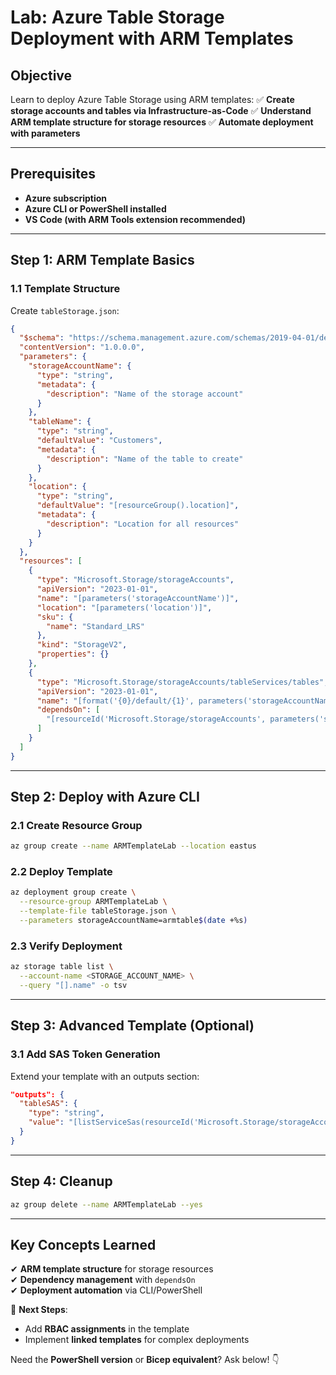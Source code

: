 # **Lab: Azure Table Storage Deployment with ARM Templates**

## **Objective**
Learn to deploy Azure Table Storage using ARM templates:
✅ **Create storage accounts and tables via Infrastructure-as-Code**
✅ **Understand ARM template structure for storage resources**
✅ **Automate deployment with parameters**

---

## **Prerequisites**
- **Azure subscription**
- **Azure CLI or PowerShell installed**
- **VS Code (with ARM Tools extension recommended)**

---

## **Step 1: ARM Template Basics**

### **1.1 Template Structure**
Create `tableStorage.json`:
```json
{
  "$schema": "https://schema.management.azure.com/schemas/2019-04-01/deploymentTemplate.json#",
  "contentVersion": "1.0.0.0",
  "parameters": {
    "storageAccountName": {
      "type": "string",
      "metadata": {
        "description": "Name of the storage account"
      }
    },
    "tableName": {
      "type": "string",
      "defaultValue": "Customers",
      "metadata": {
        "description": "Name of the table to create"
      }
    },
    "location": {
      "type": "string",
      "defaultValue": "[resourceGroup().location]",
      "metadata": {
        "description": "Location for all resources"
      }
    }
  },
  "resources": [
    {
      "type": "Microsoft.Storage/storageAccounts",
      "apiVersion": "2023-01-01",
      "name": "[parameters('storageAccountName')]",
      "location": "[parameters('location')]",
      "sku": {
        "name": "Standard_LRS"
      },
      "kind": "StorageV2",
      "properties": {}
    },
    {
      "type": "Microsoft.Storage/storageAccounts/tableServices/tables",
      "apiVersion": "2023-01-01",
      "name": "[format('{0}/default/{1}', parameters('storageAccountName'), parameters('tableName'))]",
      "dependsOn": [
        "[resourceId('Microsoft.Storage/storageAccounts', parameters('storageAccountName'))]"
      ]
    }
  ]
}
```

---

## **Step 2: Deploy with Azure CLI**

### **2.1 Create Resource Group**
```bash
az group create --name ARMTemplateLab --location eastus
```

### **2.2 Deploy Template**
```bash
az deployment group create \
  --resource-group ARMTemplateLab \
  --template-file tableStorage.json \
  --parameters storageAccountName=armtable$(date +%s)
```

### **2.3 Verify Deployment**
```bash
az storage table list \
  --account-name <STORAGE_ACCOUNT_NAME> \
  --query "[].name" -o tsv
```

---

## **Step 3: Advanced Template (Optional)**

### **3.1 Add SAS Token Generation**
Extend your template with an outputs section:
```json
"outputs": {
  "tableSAS": {
    "type": "string",
    "value": "[listServiceSas(resourceId('Microsoft.Storage/storageAccounts', parameters('storageAccountName')), '2023-01-01', {'canonicalizedResource': concat('/blob/', parameters('storageAccountName')}, {'signedResource': 't', 'signedPermission': 'r', 'signedExpiry': '2024-12-31'}).serviceSasToken]"
  }
}
```

---

## **Step 4: Cleanup**
```bash
az group delete --name ARMTemplateLab --yes
```

---

## **Key Concepts Learned**
✔ **ARM template structure** for storage resources  
✔ **Dependency management** with `dependsOn`  
✔ **Deployment automation** via CLI/PowerShell  

🚀 **Next Steps**:  
- Add **RBAC assignments** in the template  
- Implement **linked templates** for complex deployments  

Need the **PowerShell version** or **Bicep equivalent**? Ask below! 👇
